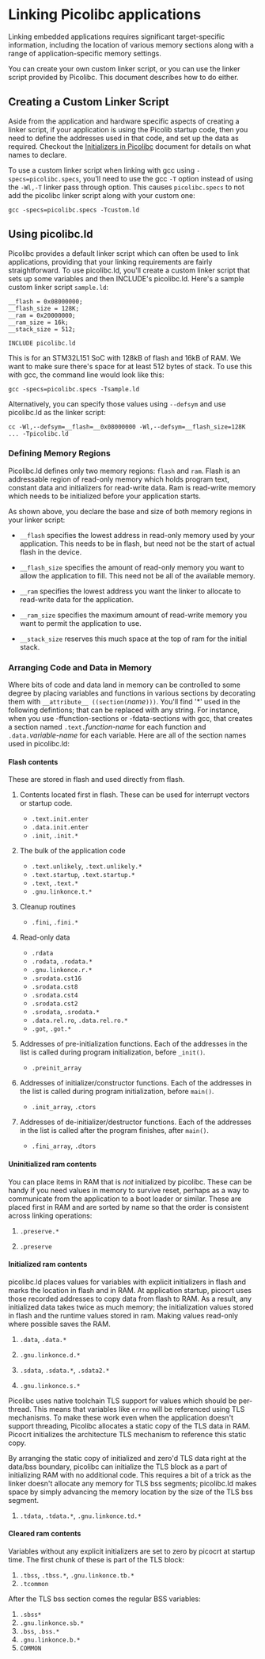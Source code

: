 # Linking Picolibc applications

Linking embedded applications requires significant target-specific
information, including the location of various memory sections along with
a range of application-specific memory settings.

You can create your own custom linker script, or you can use the
linker script provided by Picolibc. This document describes how to do
either.

## Creating a Custom Linker Script

Aside from the application and hardware specific aspects of creating a
linker script, if your application is using the Picolib startup code,
then you need to define the addresses used in that code, and set up
the data as required. Checkout the [Initializers in Picolibc](init.md) document
for details on what names to declare.

To use a custom linker script when linking with gcc using
`-specs=picolibc.specs`, you'll need to use the gcc `-T` option
instead of using the `-Wl,-T` linker pass through option. This causes
`picolibc.specs` to not add the picolibc linker script along with your
custom one:

	gcc -specs=picolibc.specs -Tcustom.ld

## Using picolibc.ld

Picolibc provides a default linker script which can often be used to
link applications, providing that your linking requirements are fairly
straightforward. To use picolibc.ld, you'll create a custom linker
script that sets up some variables and then INCLUDE's
picolibc.ld. Here's a sample custom linker script `sample.ld`:

	__flash = 0x08000000;
	__flash_size = 128K;
	__ram = 0x20000000;
	__ram_size = 16k;
	__stack_size = 512;

	INCLUDE picolibc.ld

This is for an STM32L151 SoC with 128kB of flash and 16kB of RAM. We
want to make sure there's space for at least 512 bytes of stack. To use
this with gcc, the command line would look like this:

	gcc -specs=picolibc.specs -Tsample.ld

Alternatively, you can specify those values using `--defsym` and use
picolibc.ld as the linker script:

	cc -Wl,--defsym=__flash=__0x08000000 -Wl,--defsym=__flash_size=128K ... -Tpicolibc.ld

### Defining Memory Regions

Picolibc.ld defines only two memory regions: `flash` and `ram`. Flash
is an addressable region of read-only memory which holds program text,
constant data and initializers for read-write data. Ram is read-write
memory which needs to be initialized before your application starts.

As shown above, you declare the base and size of both memory regions
in your linker script:

 * `__flash` specifies the lowest address in read-only memory used by
   your application. This needs to be in flash, but need not be the
   start of actual flash in the device.

 * `__flash_size` specifies the amount of read-only memory you want to
   allow the application to fill. This need not be all of the
   available memory.

 * `__ram` specifies the lowest address you want the linker to
   allocate to read-write data for the application.

 * `__ram_size` specifies the maximum amount of read-write memory you
   want to permit the application to use.

 * `__stack_size` reserves this much space at the top of ram for the
   initial stack.
   
### Arranging Code and Data in Memory

Where bits of code and data land in memory can be controlled to some
degree by placing variables and functions in various sections by
decorating them with `__attribute__ ((section(`*name*`)))`. You'll
find '*' used in the following defintions; that can be replaced with
any string. For instance, when you use -ffunction-sections or
-fdata-sections with gcc, that creates a section named
`.text.`*function-name* for each function and `.data.`*variable-name*
for each variable. Here are all of the section names used in
picolibc.ld:

#### Flash contents

These are stored in flash and used directly from flash.

 1. Contents located first in flash. These can be used for interrupt
    vectors or startup code.

    * `.text.init.enter`
    * `.data.init.enter`
    * `.init`, `.init.*`

 2. The bulk of the application code

    * `.text.unlikely`, `.text.unlikely.*`
    * `.text.startup`, `.text.startup.*`
    * `.text`, `.text.*`
    * `.gnu.linkonce.t.*`

 3. Cleanup routines

    * `.fini`, `.fini.*`

 4. Read-only data

    * `.rdata`
    * `.rodata`, `.rodata.*`
    * `.gnu.linkonce.r.*`
    * `.srodata.cst16`
    * `.srodata.cst8`
    * `.srodata.cst4`
    * `.srodata.cst2`
    * `.srodata`,  `.srodata.*`
    * `.data.rel.ro`, `.data.rel.ro.*`
    * `.got`, `.got.*`

 5. Addresses of pre-initialization functions. Each of the addresses
    in the list is called during program initialization, before
    `_init()`.

    * `.preinit_array`

 6. Addresses of initializer/constructor functions. Each of the
    addresses in the list is called during program initialization,
    before `main()`.

    * `.init_array`, `.ctors`

 7. Addresses of de-initializer/destructor functions. Each of the
    addresses in the list is called after the program finishes, after
    `main()`.

    * `.fini_array`, `.dtors`

#### Uninitialized ram contents

You can place items in RAM that is *not* initialized by
picolibc. These can be handy if you need values in memory to survive
reset, perhaps as a way to communicate from the application to a boot
loader or similar. These are placed first in RAM and are sorted by
name so that the order is consistent across linking operations:

 1. `.preserve.*`

 2. `.preserve`

#### Initialized ram contents

picolibc.ld places values for variables with explicit initializers in
flash and marks the location in flash and in RAM. At application
startup, picocrt uses those recorded addresses to copy data from flash
to RAM. As a result, any initialized data takes twice as much memory;
the initialization values stored in flash and the runtime values
stored in ram. Making values read-only where possible saves the RAM.

 1) `.data`, `.data.*`

 2) `.gnu.linkonce.d.*`

 3) `.sdata`, `.sdata.*`, `.sdata2.*`

 4) `.gnu.linkonce.s.*`
 
Picolibc uses native toolchain TLS support for values which should be
per-thread. This means that variables like `errno` will be referenced
using TLS mechanisms. To make these work even when the application
doesn't support threading, Picolibc allocates a static copy of the TLS
data in RAM. Picocrt initializes the architecture TLS mechanism to
reference this static copy.

By arranging the static copy of initialized and zero'd TLS data right
at the data/bss boundary, picolibc can initialize the TLS block as a
part of initializing RAM with no additional code. This requires a bit
of a trick as the linker doesn't allocate any memory for TLS bss
segments; picolibc.ld makes space by simply advancing the memory
location by the size of the TLS bss segment.

 1) `.tdata`, `.tdata.*`, `.gnu.linkonce.td.*`

#### Cleared ram contents

Variables without any explicit initializers are set to zero by picocrt
at startup time. The first chunk of these is part of the TLS block:

 1) `.tbss`, `.tbss.*`, `.gnu.linkonce.tb.*`
 2) `.tcommon`

After the TLS bss section comes the regular BSS variables:

 1) `.sbss*`
 2) `.gnu.linkonce.sb.*`
 3) `.bss`, `.bss.*`
 4) `.gnu.linkonce.b.*`
 5) `COMMON`
